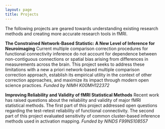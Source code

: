 ```yaml
---
layout: page
title: Projects
---
```

The following projects are geared towards understanding existing research methods and creating more accurate research tools in fMRI.

**The Constrained Network-Based Statistic: A New Level of Inference for Neuroimaging**
Current multiple comparison correction procedures for functional connectivity inference do not account for dependence between non-contiguous connections or spatial bias arising from differences in measurements across the brain. This project seeks to address these limitations with a new a priori network-based multiple comparison correction approach, establish its empirical utility in the context of other correction approaches, and maximize its impact through modern open science practices.
_Funded by NIMH K00MH122372_

**Improving Reliability and Validity of fMRI Statistical Methods**
Recent work has raised questions about the reliability and validity of major fMRI statistical methods. The first part of this project addressed open questions regarding the test-retest reliability of functional connectivity. The second part of this project evaluated sensitivity of common cluster-based inference methods used in activation mapping.
_Funded by NINDS F99NS108557_
